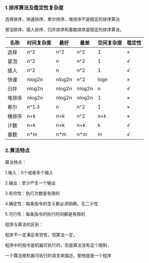 ### 1.排序算法及稳定性复杂度

选择排序、快速排序、希尔排序、堆排序不是稳定的排序算法

冒泡排序、插入排序、归并排序和基数排序是稳定的排序算法。

| 名称   | 时间复杂度 | 最好   | 最差   | 空间复杂度 | 稳定性 |
| ------ | ---------- | ------ | ------ | ---------- | ------ |
| 选择   | n^2        | n^2    | n^2    | 1          | ×      |
| 冒泡   | n^2        | n      | n^2    | 1          | √      |
| 插入   | n^2        | n      | n^2    | 1          | √      |
| 快速   | nlog2n     | nlog2n | n^2    | logn       | ×      |
| 归并   | nlog2n     | nlog2n | nlog2n | n          | √      |
| 堆排序 | nlog2n     | nlog2n | nlog2n | 1          | ×      |
| 希尔   | n^1.3      | n      | n^2    | 1          | ×      |
| 桶排序 | n+k        | n+k    | n^2    | n+k        | ×      |
| 计数   | n+k        | n+k    | n+k    | k          | √      |
| 基数   | n*m        | n*m    | n*m    | m          | √      |

### 2.算法特点

算法特点：

1.输入：0个或者多个输入

2.输出：至少产生一个输出

3.有穷性：执行次数是有限的

4.确定性：每条指令的含义都必须明确，无二义性

5.可行性：每条指令的执行时间都是有限的

程序与算法的区别：

程序不一定满足有穷性，但算法一定，

程序中的指令是机器可执行的，但是算法没有这个限制，

一个算法用机器可执行的语言来描述，那他就是一个程序